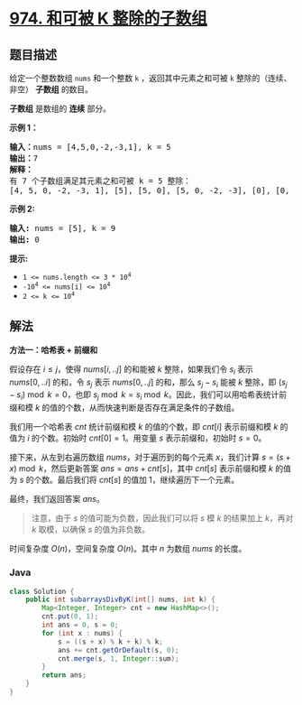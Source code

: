# [974. 和可被 K 整除的子数组](https://leetcode.cn/problems/subarray-sums-divisible-by-k)

## 题目描述

<p>给定一个整数数组 <code>nums</code>&nbsp;和一个整数 <code>k</code> ，返回其中元素之和可被 <code>k</code>&nbsp;整除的（连续、非空） <strong>子数组</strong> 的数目。</p>

<p><strong>子数组</strong> 是数组的 <strong>连续</strong> 部分。</p>

<p><strong>示例 1：</strong></p>

<pre>
<strong>输入：</strong>nums = [4,5,0,-2,-3,1], k = 5
<strong>输出：</strong>7
<strong>解释：
</strong>有 7 个子数组满足其元素之和可被 k = 5 整除：
[4, 5, 0, -2, -3, 1], [5], [5, 0], [5, 0, -2, -3], [0], [0, -2, -3], [-2, -3]
</pre>

<p><strong>示例 2:</strong></p>

<pre>
<strong>输入:</strong> nums = [5], k = 9
<strong>输出:</strong> 0
</pre>

<p><strong>提示:</strong></p>

<ul>
	<li><code>1 &lt;= nums.length &lt;= 3 * 10<sup>4</sup></code></li>
	<li><code>-10<sup>4</sup>&nbsp;&lt;= nums[i] &lt;= 10<sup>4</sup></code></li>
	<li><code>2 &lt;= k &lt;= 10<sup>4</sup></code></li>
</ul>

## 解法

**方法一：哈希表 + 前缀和**

假设存在 $i \leq j$，使得 $nums[i,..j]$ 的和能被 $k$ 整除，如果我们令 $s_i$ 表示 $nums[0,..i]$ 的和，令 $s_j$ 表示 $nums[0,..j]$ 的和，那么 $s_j - s_i$ 能被 $k$ 整除，即 $(s_j - s_i) \bmod k = 0$，也即 $s_j \bmod k = s_i \bmod k$。因此，我们可以用哈希表统计前缀和模 $k$ 的值的个数，从而快速判断是否存在满足条件的子数组。

我们用一个哈希表 $cnt$ 统计前缀和模 $k$ 的值的个数，即 $cnt[i]$ 表示前缀和模 $k$ 的值为 $i$ 的个数。初始时 $cnt[0]=1$。用变量 $s$ 表示前缀和，初始时 $s = 0$。

接下来，从左到右遍历数组 $nums$，对于遍历到的每个元素 $x$，我们计算 $s = (s + x) \bmod k$，然后更新答案 $ans = ans + cnt[s]$，其中 $cnt[s]$ 表示前缀和模 $k$ 的值为 $s$ 的个数。最后我们将 $cnt[s]$ 的值加 $1$，继续遍历下一个元素。

最终，我们返回答案 $ans$。

> 注意，由于 $s$ 的值可能为负数，因此我们可以将 $s$ 模 $k$ 的结果加上 $k$，再对 $k$ 取模，以确保 $s$ 的值为非负数。

时间复杂度 $O(n)$，空间复杂度 $O(n)$。其中 $n$ 为数组 $nums$ 的长度。

### **Java**

```java
class Solution {
    public int subarraysDivByK(int[] nums, int k) {
        Map<Integer, Integer> cnt = new HashMap<>();
        cnt.put(0, 1);
        int ans = 0, s = 0;
        for (int x : nums) {
            s = ((s + x) % k + k) % k;
            ans += cnt.getOrDefault(s, 0);
            cnt.merge(s, 1, Integer::sum);
        }
        return ans;
    }
}
```
